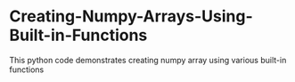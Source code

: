 # Creating-Numpy-Arrays-Using-Built-in-Functions
This python code demonstrates creating numpy array using various built-in functions
